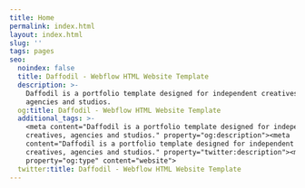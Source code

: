 ```yaml
---
title: Home
permalink: index.html
layout: index.html
slug: ''
tags: pages
seo:
  noindex: false
  title: Daffodil - Webflow HTML Website Template
  description: >-
    Daffodil is a portfolio template designed for independent creatives,
    agencies and studios.
  og:title: Daffodil - Webflow HTML Website Template
  additional_tags: >-
    <meta content="Daffodil is a portfolio template designed for independent
    creatives, agencies and studios." property="og:description"><meta
    content="Daffodil is a portfolio template designed for independent
    creatives, agencies and studios." property="twitter:description"><meta
    property="og:type" content="website">
  twitter:title: Daffodil - Webflow HTML Website Template
---
```



